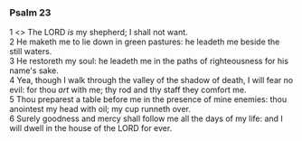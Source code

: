 ### Psalm 23

1 <<A Psalm of David.>> The LORD *is* my shepherd; I shall not want.  
2 He maketh me to lie down in green pastures: he leadeth me beside the still waters.  
3 He restoreth my soul: he leadeth me in the paths of righteousness for his name's sake.  
4 Yea, though I walk through the valley of the shadow of death, I will fear no evil: for thou *art* with me; thy rod and thy staff they comfort me.  
5 Thou preparest a table before me in the presence of mine enemies: thou anointest my head with oil; my cup runneth over.  
6 Surely goodness and mercy shall follow me all the days of my life: and I will dwell in the house of the LORD for ever.  
